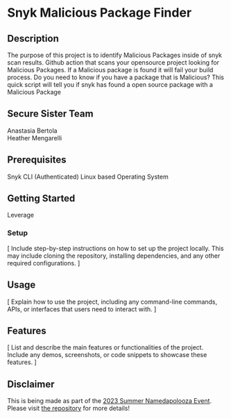 # Snyk Malicious Package Finder

## Description
The purpose of this project is to identify Malicious Packages inside of snyk scan results.  Github action that scans your opensource project looking for Malicious Packages.  If a Malicious package is found it will fail your build process. 
Do you need to know if you have a package that is Malicious?  This quick script will tell  you if snyk has found a open source package with a Malicious Package

## Secure Sister Team
Anastasia Bertola <br>
Heather Mengarelli

## Prerequisites
Snyk CLI (Authenticated)
Linux based Operating System

## Getting Started
Leverage 

### Setup
\[ Include step-by-step instructions on how to set up the project locally. This may include cloning the repository, installing dependencies, and any other required configurations. \]

## Usage
\[ Explain how to use the project, including any command-line commands, APIs, or interfaces that users need to interact with. \]

## Features
\[ List and describe the main features or functionalities of the project. Include any demos, screenshots, or code snippets to showcase these features. \]

## Disclaimer
This is being made as part of the [2023 Summer Namedapolooza Event](https://namedapolooza.ca/events/2023-summer/).  Please visit [the repository](https://github.com/Seanland/namedapolooza) for more details!
